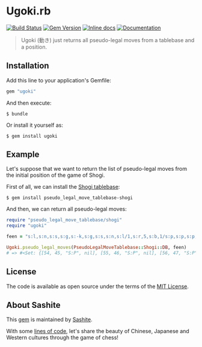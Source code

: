 # Ugoki.rb

[![Build Status](https://travis-ci.org/sashite/ugoki.rb.svg?branch=master)](https://travis-ci.org/sashite/ugoki.rb)
[![Gem Version](https://badge.fury.io/rb/ugoki.svg)][gem]
[![Inline docs](https://inch-ci.org/github/sashite/ugoki.rb.svg?branch=master)][inchpages]
[![Documentation](https://img.shields.io/:yard-docs-38c800.svg)][rubydoc]

> Ugoki (動き) just returns all pseudo-legal moves from a tablebase and a position.

## Installation

Add this line to your application's Gemfile:

```ruby
gem "ugoki"
```

And then execute:

    $ bundle

Or install it yourself as:

    $ gem install ugoki

## Example

Let's suppose that we want to return the list of pseudo-legal moves from the initial position of the game of Shogi.

First of all, we can install the [Shogi tablebase](https://github.com/sashite/pseudo_legal_move_tablebase-shogi.rb):

    $ gem install pseudo_legal_move_tablebase-shogi

And then, we can return all pseudo-legal moves:

```ruby
require "pseudo_legal_move_tablebase/shogi"
require "ugoki"

feen = "s:l,s:n,s:s,s:g,s:-k,s:g,s:s,s:n,s:l/1,s:r,5,s:b,1/s:p,s:p,s:p,s:p,s:p,s:p,s:p,s:p,s:p/9/9/9/S:P,S:P,S:P,S:P,S:P,S:P,S:P,S:P,S:P/1,S:B,5,S:R,1/S:L,S:N,S:S,S:G,S:-K,S:G,S:S,S:N,S:L 0 /"

Ugoki.pseudo_legal_moves(PseudoLegalMoveTablebase::Shogi::DB, feen)
# => #<Set: {[54, 45, "S:P", nil], [55, 46, "S:P", nil], [56, 47, "S:P", nil], [57, 48, "S:P", nil], [58, 49, "S:P", nil], [59, 50, "S:P", nil], [60, 51, "S:P", nil], [61, 52, "S:P", nil], [62, 53, "S:P", nil], [64, 54, "S:B", nil], [64, 56, "S:B", nil], [64, 48, "S:B", nil], [64, 40, "S:B", nil], [64, 32, "S:B", nil], [64, 24, "S:B", "S:P"], [64, 24, "S:B", nil], [64, 16, "S:B", "S:B"], [64, 16, "S:B", nil], [64, 8, "S:B", "S:L"], [64, 8, "S:B", nil], [64, 72, "S:B", nil], [64, 74, "S:B", nil], [70, 61, "S:R", nil], [70, 52, "S:R", nil], [70, 43, "S:R", nil], [70, 34, "S:R", nil], [70, 25, "S:R", "S:P"], [70, 25, "S:R", nil], [70, 16, "S:R", "S:B"], [70, 16, "S:R", nil], [70, 7, "S:R", "S:N"], [70, 7, "S:R", nil], [70, 69, "S:R", nil], [70, 68, "S:R", nil], [70, 67, "S:R", nil], [70, 66, "S:R", nil], [70, 65, "S:R", nil], [70, 64, "S:R", nil], [70, 63, "S:R", nil], [70, 71, "S:R", nil], [70, 79, "S:R", nil], [72, 63, "S:L", nil], [72, 54, "S:L", nil], [72, 45, "S:L", nil], [72, 36, "S:L", nil], [72, 27, "S:L", nil], [72, 18, "S:+L", "S:P"], [72, 18, "S:L", "S:P"], [72, 18, "S:+L", nil], [72, 18, "S:L", nil], [72, 9, "S:+L", nil], [72, 9, "S:L", nil], [72, 0, "S:+L", "S:L"], [72, 0, "S:+L", nil], [73, 54, "S:N", nil], [73, 56, "S:N", nil], [74, 64, "S:S", nil], [74, 65, "S:S", nil], [74, 66, "S:S", nil], [75, 65, "S:G", nil], [75, 66, "S:G", nil], [75, 67, "S:G", nil], [75, 74, "S:G", nil], [75, 76, "S:G", nil], [76, 66, "S:-K", nil], [76, 67, "S:-K", nil], [76, 68, "S:-K", nil], [76, 75, "S:-K", nil], [76, 77, "S:-K", nil], [77, 67, "S:G", nil], [77, 68, "S:G", nil], [77, 69, "S:G", nil], [77, 76, "S:G", nil], [77, 78, "S:G", nil], [78, 68, "S:S", nil], [78, 69, "S:S", nil], [78, 70, "S:S", nil], [79, 60, "S:N", nil], [79, 62, "S:N", nil], [80, 71, "S:L", nil], [80, 62, "S:L", nil], [80, 53, "S:L", nil], [80, 44, "S:L", nil], [80, 35, "S:L", nil], [80, 26, "S:+L", "S:P"], [80, 26, "S:L", "S:P"], [80, 26, "S:+L", nil], [80, 26, "S:L", nil], [80, 17, "S:+L", nil], [80, 17, "S:L", nil], [80, 8, "S:+L", "S:L"], [80, 8, "S:+L", nil]}>
```

## License

The code is available as open source under the terms of the [MIT License](https://opensource.org/licenses/MIT).

## About Sashite

This [gem](https://rubygems.org/gems/ugoki) is maintained by [Sashite](https://sashite.com/).

With some [lines of code](https://github.com/sashite/), let's share the beauty of Chinese, Japanese and Western cultures through the game of chess!

[gem]: https://rubygems.org/gems/ugoki
[inchpages]: https://inch-ci.org/github/sashite/ugoki.rb
[rubydoc]: https://rubydoc.info/gems/ugoki/frames
